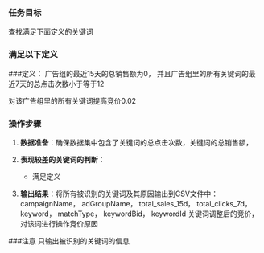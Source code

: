 ### 任务目标
查找满足下面定义的关键词

### 满足以下定义

###定义：
广告组的最近15天的总销售额为0，
并且广告组里的所有关键词的最近7天的总点击次数小于等于12

对该广告组里的所有关键词提高竞价0.02

### 操作步骤
1. **数据准备**：确保数据集中包含了关键词的总点击次数，关键词的总销售额，


2. **表现较差的关键词的判断**：
   - 满足定义

3. **输出结果**：将所有被识别的关键词及其原因输出到CSV文件中：
campaignName，
adGroupName，
total_sales_15d，
total_clicks_7d，
keyword，
matchType，
keywordBid，
keywordId
关键词调整后的竞价，
对该词进行操作竞价原因

###注意
只输出被识别的关键词的信息
